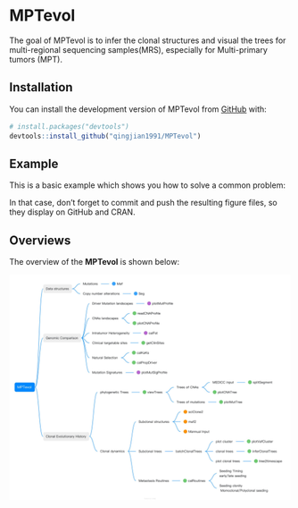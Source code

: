 
<!-- README.md is generated from README.Rmd. Please edit that file -->

# MPTevol

<!-- badges: start -->
<!-- badges: end -->

The goal of MPTevol is to infer the clonal structures and visual the trees for multi-regional sequencing samples(MRS), especially for Multi-primary tumors (MPT).

## Installation

You can install the development version of MPTevol from
[GitHub](https://github.com/) with:

``` r
# install.packages("devtools")
devtools::install_github("qingjian1991/MPTevol")
```

## Example

This is a basic example which shows you how to solve a common problem:

In that case, don’t forget to commit and push the resulting figure
files, so they display on GitHub and CRAN.

## Overviews

The overview of the **MPTevol** is shown below:

![structures](/inst/MPTevol_Structure.jpg)


